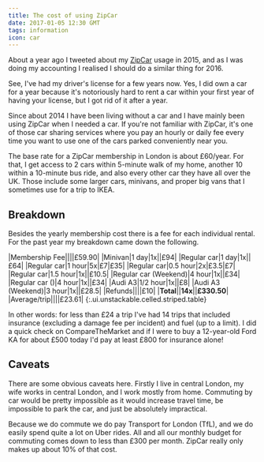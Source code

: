 ```yaml
---
title: The cost of using ZipCar
date: 2017-01-05 12:30 GMT
tags: information
icon: car
---
```


About a year ago I tweeted about my [ZipCar](https://zipcar.co.uk) usage in 2015, and as I was doing my accounting I realised I should do a similar thing for 2016.

See, I've had my driver's license for a few years now. Yes, I did own a car for a year because it's notoriously hard to rent a car within your first year of having your license, but I got rid of it after a year.

Since about 2014 I have been living without a car and I have mainly been using ZipCar when I needed a car. If you're not familiar with ZipCar, it's one of those car sharing services where you pay an hourly or daily fee every time you want to use one of the cars parked conveniently near you.

The base rate for a ZipCar membership in London is about £60/year. For that, I get access to 2 cars within 5-minute walk of my home, another 10 within a 10-minute bus ride, and also every other car they have all over the UK. Those include some larger cars, minivans, and proper big vans that I sometimes use for a trip to IKEA.

## Breakdown

Besides the yearly membership cost there is a fee for each individual rental. For the past year my breakdown came down the following.

|Membership Fee||||£59.90|
|Minivan|1 day|1x||£94|
|Regular car|1 day|1x||£64|
|Regular car|1 hour|5x|£7|£35|
|Regular car|0.5 hour|2x|£3.5|£7|
|Regular car|1.5 hour|1x||£10.5|
|Regular car (Weekend)|4 hour|1x||£34|
|Regular car ()|4 hour|1x||£34|
|Audi A3|1/2 hour|1x||£8|
|Audi A3 (Weekend)|3 hour|1x||£28.5|
|Refunds||||£10|
|**Total**||**14x**||**£330.50**|
|Average/trip||||£23.61|
{:.ui.unstackable.celled.striped.table}


In other words: for less than £24 a trip I've had 14 trips that included insurance (excluding a damage fee per incident) and fuel (up to a limit). I did a quick check on CompareTheMarket and if I were to buy a 12-year-old Ford KA for about £500 today I'd pay at least £800 for insurance alone!

## Caveats

There are some obvious caveats here. Firstly I live in central London, my wife works in central London, and I work mostly from home. Commuting by car would be pretty impossible as it would increase travel time, be impossible to park the car, and just be absolutely impractical.

Because we do commute we do pay Transport for London (TfL), and we do easily spend quite a lot on Uber rides. All and all our monthly budget for commuting comes down to less than £300 per month. ZipCar really only makes up about 10% of that cost.
